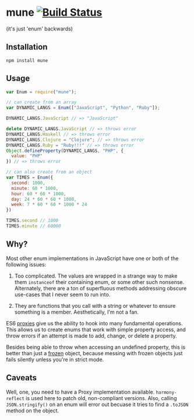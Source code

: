 # mune [![Build Status](https://travis-ci.org/nickb1080/mune.svg?branch=master)](https://travis-ci.org/nickb1080/mune)
(it's just 'enum' backwards)

## Installation
`npm install mune`

## Usage
```js
var Enum = require("mune");

// can create from an array
var DYNAMIC_LANGS = Enum(["JavaScript", "Python", "Ruby"]);

DYNAMIC_LANGS.JavaScript // => "JavaScript"

delete DYNAMIC_LANGS.JavaScript // => throws error
DYNAMIC_LANGS.Haskell // => throws error
DYNAMIC_LANGS.Clojure = "Clojure"; // => throws error
DYNAMIC_LANGS.Ruby = "Ruby!!!" // => throws error
Object.defineProperty(DYNAMIC_LANGS, "PHP", {
  value: "PHP"
}) // => throws error

// can also create from an object
var TIMES = Enum({
  second: 1000,
  minute: 60 * 1000,
  hour: 60 * 60 * 1000,
  day: 24 * 60 * 60 * 1000,
  week: 7 * 60 * 60 * 1000 * 24
})

TIMES.second // 1000
TIMES.minute // 60000

```

## Why?
Most other enum implementations in JavaScript have one or both of the following issues:

1. Too complicated. The values are wrapped in a strange way to make them `instanceof` their containing enum, or some other such nonsense. Alternately, there are a ton of superfluous methods addressing obscure use-cases that I never seem to run into.

2. They are functions that you call with a string or whatever to ensure something is a member. Aesthetically, I'm not a fan.

ES6 [proxies](https://developer.mozilla.org/en-US/docs/Web/JavaScript/Reference/Global_Objects/Proxy) give us the ability to hook into many fundamental operations. This allows us to create enums that work with simple property access, and throw errors if an attempt is made to add, change, or delete a property.

Besides being able to throw when accessing an undefined property, this is better than just a [frozen](https://developer.mozilla.org/en-US/docs/Web/JavaScript/Reference/Global_Objects/Object/freeze) object, because messing with frozen objects just fails silently unless you're in strict mode.

## Caveats
Well, one, you need to have a Proxy implementation available. `harmony-reflect` is used here to patch old, non-compliant versions. Also, calling `JSON.stringify()` on an enum will error out becuase it tries to find a `.toJSON` method on the object.
